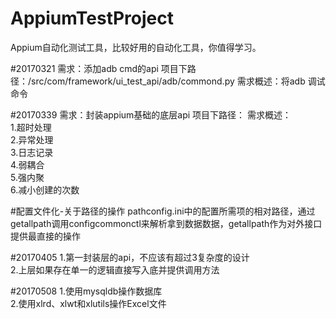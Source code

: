 # AppiumTestProject
Appium自动化测试工具，比较好用的自动化工具，你值得学习。


#20170321
需求：添加adb cmd的api
项目下路径：/src/com/framework/ui_test_api/adb/commond.py
需求概述：将adb 调试命令

#20170339
需求：封装appium基础的底层api
项目下路径：
需求概述：<br>
    1.超时处理<br>
    2.异常处理<br>
    3.日志记录<br>
    4.弱耦合<br>
    5.强内聚<br>
    6.减小创建的次数<br>

#配置文件化-关于路径的操作
pathconfig.ini中的配置所需项的相对路径，通过getallpath调用configcommonctl来解析拿到数据数据，getallpath作为对外接口
提供最直接的操作

#20170405
1.第一封装层的api，不应该有超过3复杂度的设计<br>
2.上层如果存在单一的逻辑直接写入底并提供调用方法

#20170508
1.使用mysqldb操作数据库<br>
2.使用xlrd、xlwt和xlutils操作Excel文件
